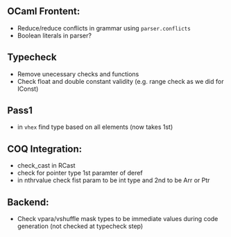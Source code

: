 

## OCaml Frontent: ##

* Reduce/reduce conflicts in grammar using `parser.conflicts`
* Boolean literals in parser?

## Typecheck ##

* Remove unecessary checks and functions
* Check float and double constant validity (e.g. range check as we did for IConst)

## Pass1 ###

* in `vhex` find type based on all elements (now takes 1st)

## COQ Integration: ##

* check_cast in RCast
* check for pointer type 1st paramter of deref
* in nthrvalue check fist param to be int type and 2nd to be Arr or Ptr
  
## Backend: ##

* Check vpara/vshuffle mask types to be immediate values during code generation (not checked at typecheck step)



